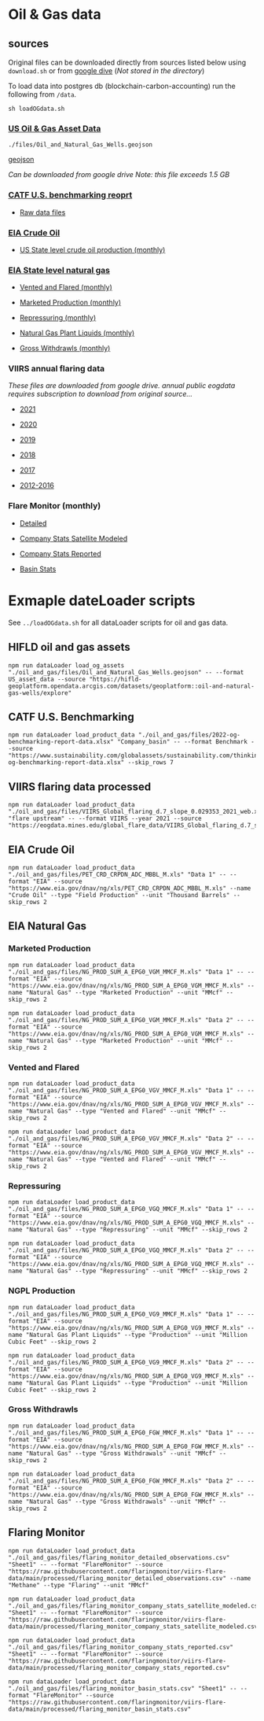 # Oil & Gas data

## sources

Original files can be downloaded directly from sources listed below using `download.sh` or from [google dive](https://drive.google.com/drive/folders/1Kifnuj4x2uhzm3oxS4nqh-OQszTuqlWU?usp=sharing) (*Not stored in the directory*)

To load data into postgres db (blockchain-carbon-accounting) run the following from `/data`.
```
sh loadOGdata.sh
```

### [US Oil & Gas Asset Data](https://hifld-geoplatform.opendata.arcgis.com/datasets/geoplatform::oil-and-natural-gas-wells/explore)

`./files/Oil_and_Natural_Gas_Wells.geojson`

[geojson](https://services1.arcgis.com/Hp6G80Pky0om7QvQ/arcgis/rest/services/Oil_and_Natural_Gas_Wells/FeatureServer/0/query?outFields=*&where=1%3D1&f=geojson)

*Can be downloaded from google drive*
*Note: this file exceeds 1.5 GB*

### [CATF U.S. benchmarking reoprt](https://cdn.catf.us/wp-content/uploads/2022/07/14094726/oilandgas_benchmarkingreport2022.pdf)

- [Raw data files](https://www.sustainability.com/globalassets/sustainability.com/thinking/pdfs/2022/2022-og-benchmarking-report-data.xlsx)


### [EIA Crude Oil](https://www.eia.gov/dnav/pet/pet_crd_crpdn_adc_mbbl_m.htm)

- [US State level crude oil production (monthly)](https://www.eia.gov/dnav/ng/xls/PET_CRD_CRPDN_ADC_MBBL_M.xls)


### [EIA State level natural gas](https://www.eia.gov/dnav/ng/ng_prod_sum_a_EPG0_FGW_mmcf_m.htm)

- [Vented and Flared (monthly)](https://www.eia.gov/dnav/ng/xls/NG_PROD_SUM_A_EPG0_VGV_MMCF_M.xls)

- [Marketed Production (monthly)](https://www.eia.gov/dnav/ng/xls/NG_PROD_SUM_A_EPG0_VGM_MMCF_M.xls)

- [Repressuring (monthly)](https://www.eia.gov/dnav/ng/xls/NG_PROD_SUM_A_EPG0_VGQ_MMCF_M.xls)

- [Natural Gas Plant Liquids (monthly)](https://www.eia.gov/dnav/ng/xls/NG_PROD_SUM_A_EPG0_VG9_MMCF_M.xls)

- [Gross Withdrawls (monthly)](https://www.eia.gov/dnav/ng/xls/NG_PROD_SUM_A_EPG0_FGW_MMCF_M.xls)


### VIIRS annual flaring data

*These files are downloaded from google drive. annual public eogdata requires subscription to download from original source...*

- [2021](https://eogdata.mines.edu/global_flare_data/VIIRS_Global_flaring_d.7_slope_0.029353_2021_web.xlsx)

- [2020](https://eogdata.mines.edu/global_flare_data/VIIRS_Global_flaring_d.7_slope_0.029353_2020_web_v1.xlsx)

- [2019](https://eogdata.mines.edu/global_flare_data/VIIRS_Global_flaring_d.7_slope_0.029353_2019_web_v20201114.xlsx)

- [2018](https://eogdata.mines.edu/global_flare_data/VIIRS_Global_flaring_d.7_slope_0.029353_2018_web.xlsx)

- [2017](https://eogdata.mines.edu/global_flare_data/VIIRS_Global_flaring_d.7_slope_0.029353_2017_web_v1.xlsx)

- [2012-2016](https://eogdata.mines.edu/global_flare_data/VIIRS_Global_flaring_d.7_slope_0.0298_2012-2016_web.xlsx)


### Flare Monitor (monthly)

- [Detailed](https://raw.githubusercontent.com/flaringmonitor/viirs-flare-data/main/processed/flaring_monitor_detailed_observations.csv)

- [Company Stats Satellite Modeled](https://raw.githubusercontent.com/flaringmonitor/viirs-flare-data/main/processed/flaring_monitor_company_stats_satellite_modeled.csv)

- [Company Stats Reported](https://raw.githubusercontent.com/flaringmonitor/viirs-flare-data/main/processed/flaring_monitor_company_stats_reported.csv)

- [Basin Stats](https://raw.githubusercontent.com/flaringmonitor/viirs-flare-data/main/processed/flaring_monitor_basin_stats.csv)


# Exmaple dateLoader scripts

See `../loadOGdata.sh` for all dataLoader scripts for oil and gas data.

## HIFLD oil and gas assets
```
npm run dataLoader load_og_assets "./oil_and_gas/files/Oil_and_Natural_Gas_Wells.geojson" -- --format US_asset_data --source "https://hifld-geoplatform.opendata.arcgis.com/datasets/geoplatform::oil-and-natural-gas-wells/explore"
```

## CATF U.S. Benchmarking
```
npm run dataLoader load_product_data "./oil_and_gas/files/2022-og-benchmarking-report-data.xlsx" "Company_basin" -- --format Benchmark --source "https://www.sustainability.com/globalassets/sustainability.com/thinking/pdfs/2022/2022-og-benchmarking-report-data.xlsx" --skip_rows 7
```

## VIIRS flaring data processed 
```
npm run dataLoader load_product_data "./oil_and_gas/files/VIIRS_Global_flaring_d.7_slope_0.029353_2021_web.xlsx" "flare upstream" -- --format VIIRS --year 2021 --source "https://eogdata.mines.edu/global_flare_data/VIIRS_Global_flaring_d.7_slope_0.029353_2021_web.xlsx"
```

## EIA Crude Oil
```
npm run dataLoader load_product_data "./oil_and_gas/files/PET_CRD_CRPDN_ADC_MBBL_M.xls" "Data 1" -- --format "EIA" --source "https://www.eia.gov/dnav/ng/xls/PET_CRD_CRPDN_ADC_MBBL_M.xls" --name "Crude Oil" --type "Field Production" --unit "Thousand Barrels" --skip_rows 2
```

## EIA Natural Gas

### Marketed Production
```
npm run dataLoader load_product_data "./oil_and_gas/files/NG_PROD_SUM_A_EPG0_VGM_MMCF_M.xls" "Data 1" -- --format "EIA" --source "https://www.eia.gov/dnav/ng/xls/NG_PROD_SUM_A_EPG0_VGM_MMCF_M.xls" --name "Natural Gas" --type "Marketed Production" --unit "MMcf" --skip_rows 2
```
```
npm run dataLoader load_product_data "./oil_and_gas/files/NG_PROD_SUM_A_EPG0_VGM_MMCF_M.xls" "Data 2" -- --format "EIA" --source "https://www.eia.gov/dnav/ng/xls/NG_PROD_SUM_A_EPG0_VGM_MMCF_M.xls" --name "Natural Gas" --type "Marketed Production" --unit "MMcf" --skip_rows 2
```
### Vented and Flared
```
npm run dataLoader load_product_data "./oil_and_gas/files/NG_PROD_SUM_A_EPG0_VGV_MMCF_M.xls" "Data 1" -- --format "EIA" --source "https://www.eia.gov/dnav/ng/xls/NG_PROD_SUM_A_EPG0_VGV_MMCF_M.xls" --name "Natural Gas" --type "Vented and Flared" --unit "MMcf" --skip_rows 2
```
```
npm run dataLoader load_product_data "./oil_and_gas/files/NG_PROD_SUM_A_EPG0_VGV_MMCF_M.xls" "Data 2" -- --format "EIA" --source "https://www.eia.gov/dnav/ng/xls/NG_PROD_SUM_A_EPG0_VGV_MMCF_M.xls" --name "Natural Gas" --type "Vented and Flared" --unit "MMcf" --skip_rows 2
```
### Repressuring
```
npm run dataLoader load_product_data "./oil_and_gas/files/NG_PROD_SUM_A_EPG0_VGQ_MMCF_M.xls" "Data 1" -- --format "EIA" --source "https://www.eia.gov/dnav/ng/xls/NG_PROD_SUM_A_EPG0_VGQ_MMCF_M.xls" --name "Natural Gas" --type "Repressuring" --unit "MMcf" --skip_rows 2
```
```
npm run dataLoader load_product_data "./oil_and_gas/files/NG_PROD_SUM_A_EPG0_VGQ_MMCF_M.xls" "Data 2" -- --format "EIA" --source "https://www.eia.gov/dnav/ng/xls/NG_PROD_SUM_A_EPG0_VGQ_MMCF_M.xls" --name "Natural Gas" --type "Repressuring" --unit "MMcf" --skip_rows 2
```
### NGPL Production
```
npm run dataLoader load_product_data "./oil_and_gas/files/NG_PROD_SUM_A_EPG0_VG9_MMCF_M.xls" "Data 1" -- --format "EIA" --source "https://www.eia.gov/dnav/ng/xls/NG_PROD_SUM_A_EPG0_VG9_MMCF_M.xls" --name "Natural Gas Plant Liquids" --type "Production" --unit "Million Cubic Feet" --skip_rows 2
```
```
npm run dataLoader load_product_data "./oil_and_gas/files/NG_PROD_SUM_A_EPG0_VG9_MMCF_M.xls" "Data 2" -- --format "EIA" --source "https://www.eia.gov/dnav/ng/xls/NG_PROD_SUM_A_EPG0_VG9_MMCF_M.xls" --name "Natural Gas Plant Liquids" --type "Production" --unit "Million Cubic Feet" --skip_rows 2
```
### Gross Withdrawls
```
npm run dataLoader load_product_data "./oil_and_gas/files/NG_PROD_SUM_A_EPG0_FGW_MMCF_M.xls" "Data 1" -- --format "EIA" --source "https://www.eia.gov/dnav/ng/xls/NG_PROD_SUM_A_EPG0_FGW_MMCF_M.xls" --name "Natural Gas" --type "Gross Withdrawals" --unit "MMcf" --skip_rows 2
```
```
npm run dataLoader load_product_data "./oil_and_gas/files/NG_PROD_SUM_A_EPG0_FGW_MMCF_M.xls" "Data 2" -- --format "EIA" --source "https://www.eia.gov/dnav/ng/xls/NG_PROD_SUM_A_EPG0_FGW_MMCF_M.xls" --name "Natural Gas" --type "Gross Withdrawals" --unit "MMcf" --skip_rows 2
```

## Flaring Monitor
```
npm run dataLoader load_product_data "./oil_and_gas/files/flaring_monitor_detailed_observations.csv" "Sheet1" -- --format "FlareMonitor" --source "https://raw.githubusercontent.com/flaringmonitor/viirs-flare-data/main/processed/flaring_monitor_detailed_observations.csv" --name "Methane" --type "Flaring" --unit "MMcf"
```
```
npm run dataLoader load_product_data "./oil_and_gas/files/flaring_monitor_company_stats_satellite_modeled.csv" "Sheet1" -- --format "FlareMonitor" --source "https://raw.githubusercontent.com/flaringmonitor/viirs-flare-data/main/processed/flaring_monitor_company_stats_satellite_modeled.csv"
```
```
npm run dataLoader load_product_data "./oil_and_gas/files/flaring_monitor_company_stats_reported.csv" "Sheet1" -- --format "FlareMonitor" --source "https://raw.githubusercontent.com/flaringmonitor/viirs-flare-data/main/processed/flaring_monitor_company_stats_reported.csv"
```
```
npm run dataLoader load_product_data "./oil_and_gas/files/flaring_monitor_basin_stats.csv" "Sheet1" -- --format "FlareMonitor" --source "https://raw.githubusercontent.com/flaringmonitor/viirs-flare-data/main/processed/flaring_monitor_basin_stats.csv"
```